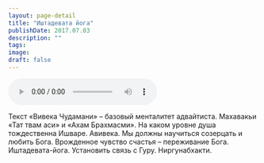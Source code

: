 ```yaml
---
layout: page-detail
title: "Иштадевата йога"
publishDate: 2017.07.03
description: ""
tags:
image:
draft: false
---
```


<audio title="2017.07.03 - Иштадевата йога.mp3" src="/upload/iblock/218/21826ff6c2d4f6da4ad72af0686be780.mp3" controls=""></audio>

 Текст «Вивека Чудамани» – базовый менталитет адвайтиста. Махавакьи «Тат твам аси» и «Ахам Брахмасми». На каком уровне душа тождественна Ишваре. Авивека. Мы должны научиться созерцать и любить Бога. Врожденное чувство счастья – переживание Бога. Иштадевата-йога. Установить связь с Гуру. Ниргунабхакти. 

  
